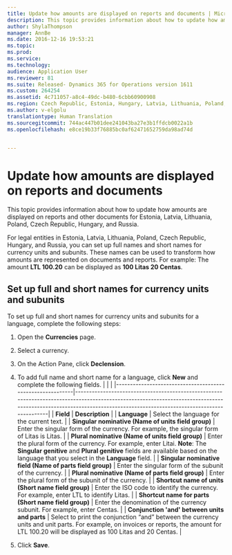 ```yaml
---
title: Update how amounts are displayed on reports and documents | Microsoft Docs
description: This topic provides information about how to update how amounts are displayed on reports and other documents for Estonia, Latvia, Lithuania, Poland, Czech Republic, Hungary, and Russia.
author: ShylaThompson
manager: AnnBe
ms.date: 2016-12-16 19:53:21
ms.topic: 
ms.prod: 
ms.service: 
ms.technology: 
audience: Application User
ms.reviewer: 81
ms.suite: Released- Dynamics 365 for Operations version 1611
ms.custom: 264254
ms.assetid: 4c711057-a8c4-49dc-b480-6cbb60900908
ms.region: Czech Republic, Estonia, Hungary, Latvia, Lithuania, Poland, Russia
ms.author: v-elgolu
translationtype: Human Translation
ms.sourcegitcommit: 744ac447b01dee241043ba27e3b1ffdcb0022a1b
ms.openlocfilehash: e8ce19b33f76885bc0af62471652759da98ad74d


---
```


# <a name="update-how-amounts-are-displayed-on-reports-and-documents"></a>Update how amounts are displayed on reports and documents

This topic provides information about how to update how amounts are displayed on reports and other documents for Estonia, Latvia, Lithuania, Poland, Czech Republic, Hungary, and Russia.

For legal entities in Estonia, Latvia, Lithuania, Poland, Czech Republic, Hungary, and Russia, you can set up full names and short names for currency units and subunits. These names can be used to transform how amounts are represented on documents and reports. For example: The amount **LTL 100.20** can be displayed as **100 Litas 20 Centas**.

## <a name="set-up-full-and-short-names-for-currency-units-and-subunits"></a>Set up full and short names for currency units and subunits
To set up full and short names for currency units and subunits for a language, complete the following steps:

1.  Open the **Currencies** page.
2.  Select a currency.
3.  On the Action Pane, click **Declension**.
4.  To add full name and short name for a language, click **New** and complete the following fields.
    |                                                           |                                                                                                                                                                                                                    |
    |-----------------------------------------------------------|--------------------------------------------------------------------------------------------------------------------------------------------------------------------------------------------------------------------|
    | **Field**                                                 | **Description**                                                                                                                                                                                                    |
    | **Language**                                              | Select the language for the current text.                                                                                                                                                                          |
    | **Singular nominative (Name of units field group)**       | Enter the singular form of the currency. For example, the singular form of Litas is Litas.                                                                                                                         |
    | **Plural nominative (Name of units field group)**         | Enter the plural form of the currency. For example, enter Litai. **Note**: The **Singular genitive** and **Plural genitive** fields are available based on the language that you select in the **Language** field. |
    | **Singular nominative field (Name of parts field group)** | Enter the singular form of the subunit of the currency.                                                                                                                                                            |
    | **Plural nominative (Name of parts field group)**         | Enter the plural form of the subunit of the currency.                                                                                                                                                              |
    | **Shortcut name of units (Short name field group)**       | Enter the ISO code to identify the currency. For example, enter LTL to identify Litas.                                                                                                                             |
    | **Shortcut name for parts (Short name field group)**      | Enter the denomination of the currency subunit. For example, enter Centas.                                                                                                                                         |
    | **Conjunction 'and' between units and parts**             | Select to print the conjunction “and” between the currency units and unit parts. For example, on invoices or reports, the amount for LTL 100.20 will be displayed as 100 Litas and 20 Centas.                      |

5.  Click **Save**.





<!--HONumber=Feb17_HO3-->


